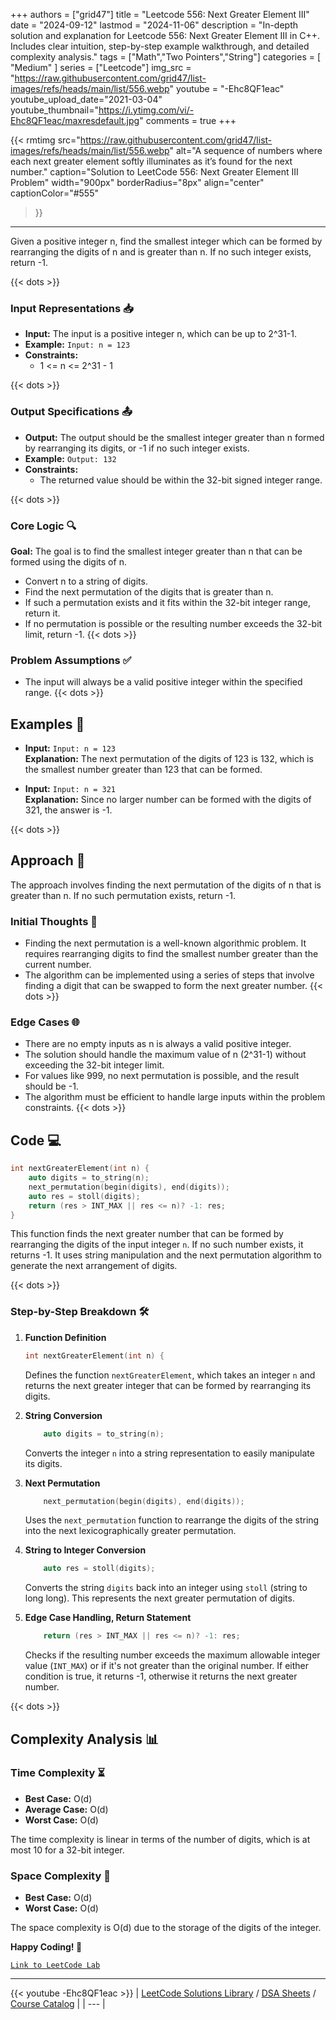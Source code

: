 
+++
authors = ["grid47"]
title = "Leetcode 556: Next Greater Element III"
date = "2024-09-12"
lastmod = "2024-11-06"
description = "In-depth solution and explanation for Leetcode 556: Next Greater Element III in C++. Includes clear intuition, step-by-step example walkthrough, and detailed complexity analysis."
tags = ["Math","Two Pointers","String"]
categories = [
    "Medium"
]
series = ["Leetcode"]
img_src = "https://raw.githubusercontent.com/grid47/list-images/refs/heads/main/list/556.webp"
youtube = "-Ehc8QF1eac"
youtube_upload_date="2021-03-04"
youtube_thumbnail="https://i.ytimg.com/vi/-Ehc8QF1eac/maxresdefault.jpg"
comments = true
+++


{{< rmtimg 
    src="https://raw.githubusercontent.com/grid47/list-images/refs/heads/main/list/556.webp" 
    alt="A sequence of numbers where each next greater element softly illuminates as it’s found for the next number."
    caption="Solution to LeetCode 556: Next Greater Element III Problem"
    width="900px"
    borderRadius="8px"
    align="center" 
    captionColor="#555"
>}}
---
Given a positive integer n, find the smallest integer which can be formed by rearranging the digits of n and is greater than n. If no such integer exists, return -1.
<!--more-->
{{< dots >}}
### Input Representations 📥
- **Input:** The input is a positive integer n, which can be up to 2^31-1.
- **Example:** `Input: n = 123`
- **Constraints:**
	- 1 <= n <= 2^31 - 1

{{< dots >}}
### Output Specifications 📤
- **Output:** The output should be the smallest integer greater than n formed by rearranging its digits, or -1 if no such integer exists.
- **Example:** `Output: 132`
- **Constraints:**
	- The returned value should be within the 32-bit signed integer range.

{{< dots >}}
### Core Logic 🔍
**Goal:** The goal is to find the smallest integer greater than n that can be formed using the digits of n.

- Convert n to a string of digits.
- Find the next permutation of the digits that is greater than n.
- If such a permutation exists and it fits within the 32-bit integer range, return it.
- If no permutation is possible or the resulting number exceeds the 32-bit limit, return -1.
{{< dots >}}
### Problem Assumptions ✅
- The input will always be a valid positive integer within the specified range.
{{< dots >}}
## Examples 🧩
- **Input:** `Input: n = 123`  \
  **Explanation:** The next permutation of the digits of 123 is 132, which is the smallest number greater than 123 that can be formed.

- **Input:** `Input: n = 321`  \
  **Explanation:** Since no larger number can be formed with the digits of 321, the answer is -1.

{{< dots >}}
## Approach 🚀
The approach involves finding the next permutation of the digits of n that is greater than n. If no such permutation exists, return -1.

### Initial Thoughts 💭
- Finding the next permutation is a well-known algorithmic problem. It requires rearranging digits to find the smallest number greater than the current number.
- The algorithm can be implemented using a series of steps that involve finding a digit that can be swapped to form the next greater number.
{{< dots >}}
### Edge Cases 🌐
- There are no empty inputs as n is always a valid positive integer.
- The solution should handle the maximum value of n (2^31-1) without exceeding the 32-bit integer limit.
- For values like 999, no next permutation is possible, and the result should be -1.
- The algorithm must be efficient to handle large inputs within the problem constraints.
{{< dots >}}
## Code 💻
```cpp
int nextGreaterElement(int n) {
    auto digits = to_string(n);
    next_permutation(begin(digits), end(digits));
    auto res = stoll(digits);
    return (res > INT_MAX || res <= n)? -1: res;
}
```

This function finds the next greater number that can be formed by rearranging the digits of the input integer `n`. If no such number exists, it returns -1. It uses string manipulation and the next permutation algorithm to generate the next arrangement of digits.

{{< dots >}}
### Step-by-Step Breakdown 🛠️
1. **Function Definition**
	```cpp
	int nextGreaterElement(int n) {
	```
	Defines the function `nextGreaterElement`, which takes an integer `n` and returns the next greater integer that can be formed by rearranging its digits.

2. **String Conversion**
	```cpp
	    auto digits = to_string(n);
	```
	Converts the integer `n` into a string representation to easily manipulate its digits.

3. **Next Permutation**
	```cpp
	    next_permutation(begin(digits), end(digits));
	```
	Uses the `next_permutation` function to rearrange the digits of the string into the next lexicographically greater permutation.

4. **String to Integer Conversion**
	```cpp
	    auto res = stoll(digits);
	```
	Converts the string `digits` back into an integer using `stoll` (string to long long). This represents the next greater permutation of digits.

5. **Edge Case Handling, Return Statement**
	```cpp
	    return (res > INT_MAX || res <= n)? -1: res;
	```
	Checks if the resulting number exceeds the maximum allowable integer value (`INT_MAX`) or if it's not greater than the original number. If either condition is true, it returns -1, otherwise it returns the next greater number.

{{< dots >}}
## Complexity Analysis 📊
### Time Complexity ⏳
- **Best Case:** O(d)
- **Average Case:** O(d)
- **Worst Case:** O(d)

The time complexity is linear in terms of the number of digits, which is at most 10 for a 32-bit integer.

### Space Complexity 💾
- **Best Case:** O(d)
- **Worst Case:** O(d)

The space complexity is O(d) due to the storage of the digits of the integer.

**Happy Coding! 🎉**


[`Link to LeetCode Lab`](https://leetcode.com/problems/next-greater-element-iii/description/)

---
{{< youtube -Ehc8QF1eac >}}
| [LeetCode Solutions Library](https://grid47.xyz/leetcode/) / [DSA Sheets](https://grid47.xyz/sheets/) / [Course Catalog](https://grid47.xyz/courses/) |
| --- |
